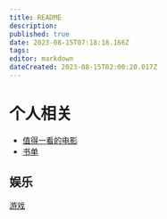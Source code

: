 ```yaml
---
title: README
description: 
published: true
date: 2023-08-15T07:18:18.166Z
tags: 
editor: markdown
dateCreated: 2023-08-15T02:00:20.017Z
---
```


# 个人相关

- [值得一看的电影](/personal/movie)
- [书单](/personal/book)

## 娱乐

[游戏](/personal/entertainment)

